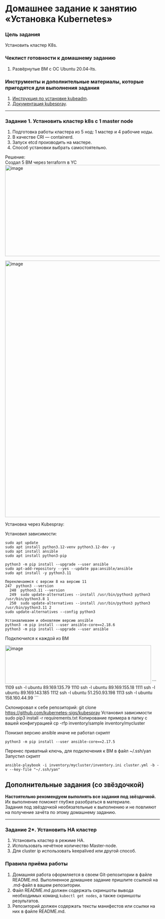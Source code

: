 # Домашнее задание к занятию «Установка Kubernetes»

### Цель задания

Установить кластер K8s.

### Чеклист готовности к домашнему заданию

1. Развёрнутые ВМ с ОС Ubuntu 20.04-lts.


### Инструменты и дополнительные материалы, которые пригодятся для выполнения задания

1. [Инструкция по установке kubeadm](https://kubernetes.io/docs/setup/production-environment/tools/kubeadm/create-cluster-kubeadm/).
2. [Документация kubespray](https://kubespray.io/).

-----

### Задание 1. Установить кластер k8s с 1 master node

1. Подготовка работы кластера из 5 нод: 1 мастер и 4 рабочие ноды.
2. В качестве CRI — containerd.
3. Запуск etcd производить на мастере.
4. Способ установки выбрать самостоятельно.

Решение:  
Создал 5 ВМ через terraform в YC
<img width="1572" height="296" alt="image" src="https://github.com/user-attachments/assets/4ca4aec5-b423-4312-b5c2-58fcb31f3ff9" />

<img width="1445" height="832" alt="image" src="https://github.com/user-attachments/assets/1217967a-c504-40f7-a84f-f142fedff98f" />

Установка через Kubespray:

Установил зависимости:
```
sudo apt update
sudo apt install python3.12-venv python3.12-dev -y
sudo apt install ansible
sudo apt install python3-pip
```
```
python3 -m pip install --upgrade --user ansible
sudo apt-add-repository --yes --update ppa:ansible/ansible
sudo apt install -y python3.11

Переключаемся с версии 8 на версию 11
247  python3 --version
  248  python3.11 --version
  249  sudo update-alternatives --install /usr/bin/python3 python3 /usr/bin/python3.8 1
  250  sudo update-alternatives --install /usr/bin/python3 python3 /usr/bin/python3.11 2
sudo update-alternatives --config python3

Устанавливаем и обновляем версию ansible
python3 -m pip install --user ansible-core==2.18.6
python3 -m pip install --upgrade --user ansible
```

Подключился к каждой из ВМ

<img width="475" height="125" alt="image" src="https://github.com/user-attachments/assets/dc7d8f74-fae0-418b-bdff-bfeca2e47e4e" />
```
 1109  ssh -l ubuntu 89.169.135.79
 1110  ssh -l ubuntu 89.169.155.18
 1111  ssh -l ubuntu 89.169.143.185
 1112  ssh -l ubuntu 51.250.93.198
 1113  ssh -l ubuntu 158.160.44.99
```

Склонировал к себе репозиторий:
git clone https://github.com/kubernetes-sigs/kubespray
Установил зависимости
sudo pip3 install -r requirements.txt
Копирование примера в папку с вашей конфигурацией
cp -rfp inventory/sample inventory/mycluster


Понизил версию ansible иначе не работал скрипт
```
python3 -m pip install --user ansible-core==2.17.5
```

Перенес приватный ключь, для подключения к ВМ в файл ~/.ssh/yan
Запустил скрипт

```
ansible-playbook -i inventory/mycluster/inventory.ini cluster.yml -b -v --key-file "~/.ssh/yan"
```



## Дополнительные задания (со звёздочкой)

**Настоятельно рекомендуем выполнять все задания под звёздочкой.** Их выполнение поможет глубже разобраться в материале.   
Задания под звёздочкой необязательные к выполнению и не повлияют на получение зачёта по этому домашнему заданию. 

------
### Задание 2*. Установить HA кластер

1. Установить кластер в режиме HA.
2. Использовать нечётное количество Master-node.
3. Для cluster ip использовать keepalived или другой способ.

### Правила приёма работы

1. Домашняя работа оформляется в своем Git-репозитории в файле README.md. Выполненное домашнее задание пришлите ссылкой на .md-файл в вашем репозитории.
2. Файл README.md должен содержать скриншоты вывода необходимых команд `kubectl get nodes`, а также скриншоты результатов.
3. Репозиторий должен содержать тексты манифестов или ссылки на них в файле README.md.
